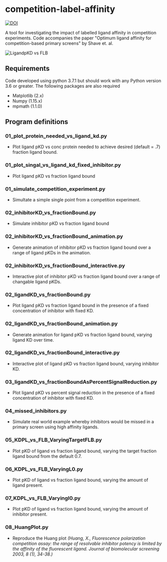 
# competition-label-affinity 
[![DOI](https://zenodo.org/badge/264960530.svg)](https://zenodo.org/badge/latestdoi/264960530)

A tool for investigating the impact of labelled ligand affinity in competition experiments.  Code accompanies the paper "Optimum ligand affinity for competition-based primary screens" by Shave et. al.


![LigandpKD vs FLB](Figure01-0.7.svg "LigandpKD vs FLB")


## Requirements
Code developed using python 3.7.1 but should work with any Python version 3.6 or greater. The following packages are also required
- Matplotlib (2.x)
- Numpy (1.15.x)
- mpmath (1.1.0)

## Program definitions
### 01_plot_protein_needed_vs_ligand_kd.py
 - Plot ligand pKD vs conc protein needed to achieve desired (default = .7) fraction ligand bound.
### 01_plot_singal_vs_ligand_kd_fixed_inhibitor.py
 - Plot ligand pKD vs fraction ligand bound
### 01_simulate_competition_experiment.py
 - Simultate a simple single point from a competition experiment.

### 02_inhibitorKD_vs_fractionBound.py
 - Simulate inhibitor pKD vs fraction ligand bound

### 02_inhibitorKD_vs_fractionBound_animation.py
- Generate animation of inhibitor pKD vs fraction ligand bound over a range of ligand pKDs in the animation.
### 02_inhibitorKD_vs_fractionBound_interactive.py
- Interactive plot of inhibitor pKD vs fraction ligand bound over a range of changable ligand pKDs.
### 02_ligandKD_vs_fractionBound.py
 - Plot ligand pKD vs fraction ligand bound in the presence of a fixed concentration of inhibitor with fixed KD.
### 02_ligandKD_vs_fractionBound_animation.py
 - Generate animation for ligand pKD vs fraction ligand bound, varying ligand KD over time.

### 02_ligandKD_vs_fractionBound_interactive.py
 - Interactive plot of ligand pKD vs fraction ligand bound, varying inhibitor KD.

### 03_ligandKD_vs_fractionBoundAsPercentSignalReduction.py
- Plot ligand pKD vs percent signal reduction in the presence of a fixed concentration of inhibitor with fixed KD.

### 04_missed_inhibitors.py
- Simulate real world example whereby inhibitors would be missed in a primary screen using high affinity ligands.

### 05_KDPL_vs_FLB_VaryingTargetFLB.py
- Plot pKD of ligand vs fraction ligand bound, varying the target fraction ligand bound from the default 0.7.

### 06_KDPL_vs_FLB_VaryingL0.py
- Plot pKD of ligand vs fraction ligand bound, varying the amount of ligand present.

### 07_KDPL_vs_FLB_VaryingI0.py
- Plot pKD of ligand vs fraction ligand bound, varying the amount of inhibitor present.

### 08_HuangPlot.py
- Reproduce the Huang plot *(Huang, X., Fluorescence polarization competition assay: the range of resolvable inhibitor potency is limited by the affinity of the fluorescent ligand. Journal of biomolecular screening 2003, 8 (1), 34-38.)*
